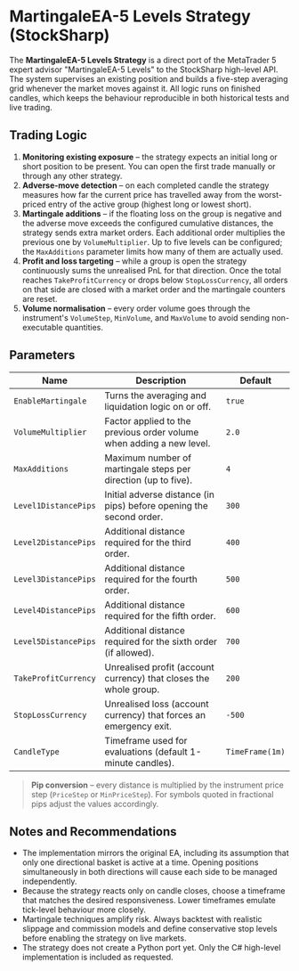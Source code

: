 # MartingaleEA-5 Levels Strategy (StockSharp)

The **MartingaleEA-5 Levels Strategy** is a direct port of the MetaTrader 5 expert advisor "MartingaleEA-5 Levels" to the StockSharp high-level API. The system supervises an existing position and builds a five-step averaging grid whenever the market moves against it. All logic runs on finished candles, which keeps the behaviour reproducible in both historical tests and live trading.

## Trading Logic

1. **Monitoring existing exposure** – the strategy expects an initial long or short position to be present. You can open the first trade manually or through any other strategy.
2. **Adverse-move detection** – on each completed candle the strategy measures how far the current price has travelled away from the worst-priced entry of the active group (highest long or lowest short).
3. **Martingale additions** – if the floating loss on the group is negative and the adverse move exceeds the configured cumulative distances, the strategy sends extra market orders. Each additional order multiplies the previous one by `VolumeMultiplier`. Up to five levels can be configured; the `MaxAdditions` parameter limits how many of them are actually used.
4. **Profit and loss targeting** – while a group is open the strategy continuously sums the unrealised PnL for that direction. Once the total reaches `TakeProfitCurrency` or drops below `StopLossCurrency`, all orders on that side are closed with a market order and the martingale counters are reset.
5. **Volume normalisation** – every order volume goes through the instrument's `VolumeStep`, `MinVolume`, and `MaxVolume` to avoid sending non-executable quantities.

## Parameters

| Name | Description | Default |
| --- | --- | --- |
| `EnableMartingale` | Turns the averaging and liquidation logic on or off. | `true` |
| `VolumeMultiplier` | Factor applied to the previous order volume when adding a new level. | `2.0` |
| `MaxAdditions` | Maximum number of martingale steps per direction (up to five). | `4` |
| `Level1DistancePips` | Initial adverse distance (in pips) before opening the second order. | `300` |
| `Level2DistancePips` | Additional distance required for the third order. | `400` |
| `Level3DistancePips` | Additional distance required for the fourth order. | `500` |
| `Level4DistancePips` | Additional distance required for the fifth order. | `600` |
| `Level5DistancePips` | Additional distance required for the sixth order (if allowed). | `700` |
| `TakeProfitCurrency` | Unrealised profit (account currency) that closes the whole group. | `200` |
| `StopLossCurrency` | Unrealised loss (account currency) that forces an emergency exit. | `-500` |
| `CandleType` | Timeframe used for evaluations (default 1-minute candles). | `TimeFrame(1m)` |

> **Pip conversion** – every distance is multiplied by the instrument price step (`PriceStep` or `MinPriceStep`). For symbols quoted in fractional pips adjust the values accordingly.

## Notes and Recommendations

- The implementation mirrors the original EA, including its assumption that only one directional basket is active at a time. Opening positions simultaneously in both directions will cause each side to be managed independently.
- Because the strategy reacts only on candle closes, choose a timeframe that matches the desired responsiveness. Lower timeframes emulate tick-level behaviour more closely.
- Martingale techniques amplify risk. Always backtest with realistic slippage and commission models and define conservative stop levels before enabling the strategy on live markets.
- The strategy does not create a Python port yet. Only the C# high-level implementation is included as requested.
